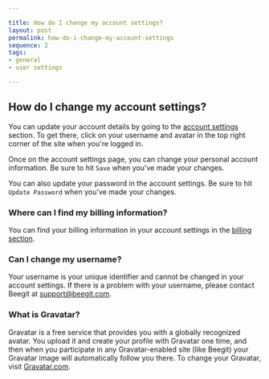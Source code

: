 ```yaml
---

title: How do I change my account settings?
layout: post
permalink: how-do-i-change-my-account-settings 
sequence: 2
tags:
- general
- user settings

---
```

## How do I change my account settings? 
You can update your account details by going to the [account settings](https://beegit.com/settings) section. To get there, click on your username and avatar in the top right corner of the site when you're logged in. 

Once on the account settings page, you can change your personal account information. Be sure to hit `Save` when you've made your changes. 

You can also update your password in the account settings. Be sure to hit `Update Password` when you've made your changes. 

### Where can I find my billing information? 
You can find your billing information in your account settings in the [billing section](https://beegit.com/settings/billing). 

### Can I change my username? 
Your username is your unique identifier and cannot be changed in your account settings. If there is a problem with your username, please contact Beegit at [support@beegit.com](mailto:support@beegit.com). 

### What is Gravatar? 
Gravatar is a free service that provides you with a globally recognized avatar. You upload it and create your profile with Gravatar one time, and then when you participate in any Gravatar-enabled site (like Beegit) your Gravatar image will automatically follow you there. To change your Gravatar, visit [Gravatar.com](http://en.gravatar.com/).



